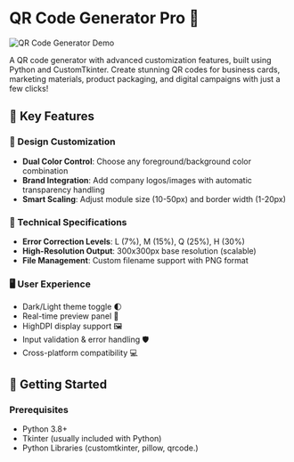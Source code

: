 # QR Code Generator Pro 🚀

![QR Code Generator Demo](https://via.placeholder.com/800x400.png?text=QR+Code+Generator+Interface+Preview)

A QR code generator with advanced customization features, built using Python and CustomTkinter. Create stunning QR codes for business cards, marketing materials, product packaging, and digital campaigns with just a few clicks!

## 🌟 Key Features

### 🎨 Design Customization
- **Dual Color Control**: Choose any foreground/background color combination
- **Brand Integration**: Add company logos/images with automatic transparency handling
- **Smart Scaling**: Adjust module size (10-50px) and border width (1-20px)

### 🔧 Technical Specifications
- **Error Correction Levels**: L (7%), M (15%), Q (25%), H (30%) 
- **High-Resolution Output**: 300x300px base resolution (scalable)
- **File Management**: Custom filename support with PNG format

### 🖥️ User Experience
- Dark/Light theme toggle 🌓
- Real-time preview panel 🔄
- HighDPI display support 🖼️
- Input validation & error handling 🛡️
- Cross-platform compatibility 💻

## 🚀 Getting Started

### Prerequisites
- Python 3.8+
- Tkinter (usually included with Python)
- Python Libraries (customtkinter, pillow, qrcode.)


